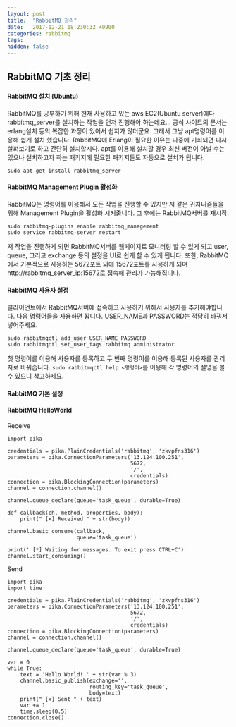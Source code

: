 ```yaml
---
layout: post
title:  "RabbitMQ 정리"
date:   2017-12-21 18:230:32 +0900
categories: rabbitmq
tags:
hidden: false
---
```

## RabbitMQ 기초 정리
#### RabbitMQ 설치 (Ubuntu)
RabbitMQ를 공부하기 위해 현재 사용하고 있는 aws EC2(Ubuntu server)에다 rabbitmq_server를 설치하는 작업을 먼저 진행해야 하는데요... 공식 사이트의 문서는 erlang설치 등의 복잡한 과정이 있어서 쉽지가 않더군요. 그래서 그냥 apt명령어를 이용해 쉽게 설치 했습니다. RabbitMQ에 Erlang이 필요한 이유는 나중에 기회되면 다시 살펴보기로 하고 간단히 설치합시다. apt를 이용해 설치할 경우 최신 버전이 아닐 수는 있으나 설치하고자 하는 패키지에 필요한 패키지들도 자동으로 설치가 됩니다.
```
sudo apt-get install rabbitmq_server
```

#### RabbitMQ Management Plugin 활성화
RabbitMQ는 명령어를 이용해서 모든 작업을 진행할 수 있지만 저 같은 귀차니즘들을 위해 Management Plugin을 활성화 시켜줍니다. 그 후에는 RabbitMQ서버를 재시작.
```
sudo rabbitmq-plugins enable rabbitmq_management
sudo service rabbitmq-server restart
```
저 작업을 진행하게 되면 RabbitMQ서버를 웹페이지로 모니터링 할 수 있게 되고 user, queue, 그리고 exchange 등의 설정을 UI로 쉽게 할 수 있게 됩니다. 또한, RabbitMQ에서 기본적으로 사용하는 5672포트 외에 15672포트를 사용하게 되며 http://rabbitmq_server_ip:15672로 접속해 관리가 가능해집니다.

#### RabbitMQ 사용자 설정
클라이언트에서 RabbitMQ서버에 접속하고 사용하기 위해서 사용자를 추가해야합니다. 다음 명령어들을 사용하면 됩니다. USER_NAME과 PASSWORD는 적당히 바꿔서 넣어주세요.
```
sudo rabbitmqctl add_user USER_NAME PASSWORD
sudo rabbitmqctl set_user_tags rabbitmq administrator
```
첫 명령어를 이용해 사용자를 등록하고 두 번째 명령어를 이용해 등록된 사용자를 관리자로 바꿔줍니다. `sudo rabbitmqctl help <명령어>`를 이용해 각 명령어의 설명을 볼 수 있으니 참고하세요.

#### RabbitMQ 기본 설정

#### RabbitMQ HelloWorld
Receive
```
import pika

credentials = pika.PlainCredentials('rabbitmq', 'zkvpfns316')
parameters = pika.ConnectionParameters('13.124.100.251',
                                       5672,
                                       '/',
                                       credentials)
connection = pika.BlockingConnection(parameters)
channel = connection.channel()

channel.queue_declare(queue='task_queue', durable=True)

def callback(ch, method, properties, body):
	print(" [x] Received " + str(body))

channel.basic_consume(callback,
                      queue='task_queue')

print(' [*] Waiting for messages. To exit press CTRL+C')
channel.start_consuming()
```

Send
```
import pika
import time

credentials = pika.PlainCredentials('rabbitmq', 'zkvpfns316')
parameters = pika.ConnectionParameters('13.124.100.251',
                                       5672,
                                       '/',
                                       credentials)
connection = pika.BlockingConnection(parameters)
channel = connection.channel()

channel.queue_declare(queue='task_queue', durable=True)

var = 0
while True:
	text = 'Hello World! ' + str(var % 3)
	channel.basic_publish(exchange='',
						  routing_key='task_queue',
						  body=text)
	print(" [x] Sent " + text)
	var += 1
	time.sleep(0.5)
connection.close()
```
